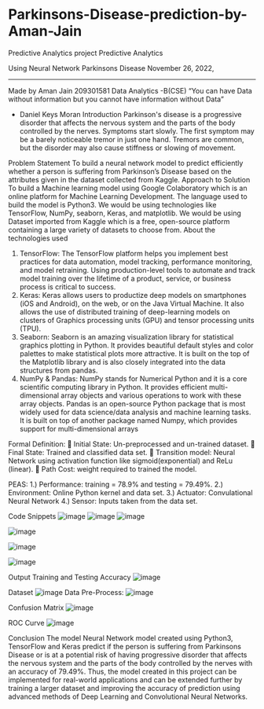 # Parkinsons-Disease-prediction-by-Aman-Jain
Predictive Analytics project
Predictive Analytics  

Using Neural Network
Parkinsons Disease
November 26, 2022,
________________________________________


Made by 
Aman Jain 209301581
Data Analytics -B(CSE)
“You can have Data without information but you cannot have information without Data”
- Daniel Keys Moran
Introduction
Parkinson's disease is a progressive disorder that affects the nervous system and the parts of the body controlled by the nerves. Symptoms start slowly. The first symptom may be a barely noticeable tremor in just one hand. Tremors are common, but the disorder may also cause stiffness or slowing of movement.

Problem Statement
To build a neural network model to predict efficiently whether a person is suffering from Parkinson’s Disease based on the attributes given in the dataset collected from Kaggle.
Approach to Solution
To build a Machine learning model using Google Colaboratory which is an online platform for Machine Learning Development. The language used to build the model is Python3. We would be using technologies like TensorFlow, NumPy, seaborn, Keras, and matplotlib. We would be using Dataset imported from Kaggle which is a free, open-source platform containing a large variety of datasets to choose from.
About the technologies used
1.	TensorFlow: The TensorFlow platform helps you implement best practices for data automation, model tracking, performance monitoring, and model retraining. Using production-level tools to automate and track model training over the lifetime of a product, service, or business process is critical to success.
2.	Keras: Keras allows users to productize deep models on smartphones (iOS and Android), on the web, or on the Java Virtual Machine. It also allows the use of distributed training of deep-learning models on clusters of Graphics processing units (GPU) and tensor processing units (TPU). 
3.	Seaborn: Seaborn is an amazing visualization library for statistical graphics plotting in Python. It provides beautiful default styles and color palettes to make statistical plots more attractive. It is built on the top of the Matplotlib library and is also closely integrated into the data structures from pandas.
4.	NumPy & Pandas: NumPy stands for Numerical Python and it is a core scientific computing library in Python. It provides efficient multi-dimensional array objects and various operations to work with these array objects.						Pandas is an open-source Python package that is most widely used for data science/data analysis and machine learning tasks. It is built on top of another package named Numpy, which provides support for multi-dimensional arrays	

Formal Definition:
	Initial State: Un-preprocessed and un-trained dataset.
	Final State: Trained and classified data set.
	Transition model: Neural Network using activation function like sigmoid(exponential) and ReLu (linear).
	Path Cost: weight required to trained the model.

PEAS:
1.)	Performance: training = 78.9% and  testing = 79.49%.
2.)	Environment: Online Python kernel and data set.
3.)	Actuator: Convulational Neural Network 
4.)	Sensor: Inputs taken from the data set.


Code Snippets
 ![image](https://user-images.githubusercontent.com/104033983/204105807-7681aefd-a028-448f-baa9-dd35939b8a01.png)
![image](https://user-images.githubusercontent.com/104033983/204105830-b07ec44f-a384-4cef-bd78-258a5642e1a1.png)
![image](https://user-images.githubusercontent.com/104033983/204105840-cc577249-2eee-4af8-b799-552895a3a066.png)

![image](https://user-images.githubusercontent.com/104033983/204105842-5747298a-c652-4079-b938-97d9f5024649.png)

 ![image](https://user-images.githubusercontent.com/104033983/204105845-c88dafdc-511f-4d28-8093-beb70824ec0f.png)

![image](https://user-images.githubusercontent.com/104033983/204105850-8df49deb-59e0-478e-8f37-78115a5c7af1.png)

Output
Training and Testing Accuracy
 ![image](https://user-images.githubusercontent.com/104033983/204105857-419651d2-6ab7-4a8a-a022-214f0976f03d.png)

Dataset
![image](https://user-images.githubusercontent.com/104033983/204105865-66fa0b3d-501a-45d8-9298-1acddb664776.png) 
Data Pre-Process:
 ![image](https://user-images.githubusercontent.com/104033983/204105891-e646fed9-ba1c-46dd-aaa8-0843de6a16ab.png)

Confusion Matrix
 ![image](https://user-images.githubusercontent.com/104033983/204105894-a1e39d14-d893-47dc-83de-fac4743f0f7d.png)

ROC Curve
 ![image](https://user-images.githubusercontent.com/104033983/204105896-04b0239d-a20e-4d78-876c-c88b9649d1cc.png)

Conclusion
The model Neural Network model created using Python3, TensorFlow and Keras predict if the person is suffering from Parkinsons Disease or is at a potential risk of having progressive disorder that affects the nervous system and the parts of the body controlled by the nerves with an accuracy of 79.49%.
Thus, the model created in this project can be implemented for real-world applications and can be extended further by training a larger dataset and improving the accuracy of prediction using advanced methods of Deep Learning and Convolutional Neural Networks.
